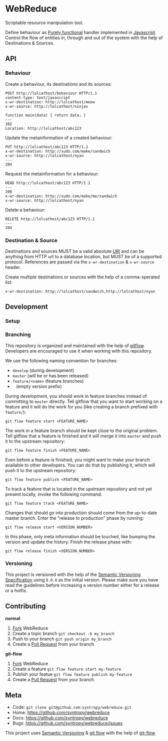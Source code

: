 # WebReduce

Scriptable resource manipulation tool.

Define behaviour as [Purely functional](http://en.wikipedia.org/wiki/Purely_functional) handler implemented in [Javascript](http://en.wikipedia.org/wiki/JavaScript). Control the flow of entities in, through and out of the system with the help of Destinations & Sources.

## API

### Behaviour

Create a behaviour, its destinations and its sources:

    POST http://lolcathost/behaviour HTTP/1.1
    content-type: text/javascript
    x-wr-destination: http://lolcathost/meow
    x-wr-source: http://lolcathost/ninjas

    function main(data) { return data; }
    ---
    302
    Location: http://lolcathost/abc123

Update the metainformation of a created behaviour:

    PUT http://lolcathost/abc123 HTTP/1.1
    x-wr-destination: http://sudo.com/make/sandwich
    x-wr-source: http://lolcathost/nyan
    ---
    204

Request the metainformation for a behaviour:

    HEAD http://lolcathost/abc123 HTTP/1.1
    ---
    200
    x-wr-destination: http://sudo.com/make/me/sandwich
    x-wr-source: http://lolcathost/nyan

Delete a behaviour:

    DELETE http://lolcathost/abc123 HTTP/1.1
    ---
    204


### Destination & Source

Destinations and sources MUST be a valid absolute [URI](http://en.wikipedia.org/wiki/Uniform_resource_identifier) and can be anything from HTTP url to a database location, but MUST be of a supported protocol. References are passed via the `x-wr-destination` & `x-wr-source` header.

Create multiple destinations or sources with the help of a comma-sperated list:

    x-wr-destination: http://lolcathost/sandwich,http://lolcathost/nyan

## Development

### Setup

### Branching

This repository is organized and maintained with the help of [gitflow](https://github.com/nvie/gitflow). Developers are encouraged to use it when working with this repository.

We use the following naming convention for branches:

* `develop` (during development)
* `master` (will be or has been released)
* `feature/<name>` (feature branches)
* ` ` (empty version prefix)

During development, you should work in feature branches instead of committing to `master` directly. Tell gitflow that you want to start working on a feature and it will do the work for you (like creating a branch prefixed with `feature/`):

    git flow feature start <FEATURE_NAME>

The work in a feature branch should be kept close to the original problem. Tell gitflow that a feature is finished and it will merge it into `master` and push it to the upstream repository:

    git flow feature finish <FEATURE_NAME>

Even before a feature is finished, you might want to make your branch available to other developers. You can do that by publishing it, which will push it to the upstream repository:

    git flow feature publish <FEATURE_NAME>

To track a feature that is located in the upstream repository and not yet present locally, invoke the following command:

    git flow feature track <FEATURE_NAME>

Changes that should go into production should come from the up-to-date master branch. Enter the "release to production" phase by running:

    git flow release start <VERSION_NUMBER>

In this phase, only meta information should be touched, like bumping the version and update the history. Finish the release phase with:

    git flow release finish <VERSION_NUMBER>

### Versioning

This project is versioned with the help of the [Semantic Versioning Specification](http://semver.org/) using `0.0.0` as the initial version. Please make sure you have read the guidelines before increasing a version number either for a release or a hotfix.

## Contributing

**normal**

1. [Fork](http://help.github.com/forking/) WebReduce
2. Create a topic branch `git checkout -b my_branch`
3. Push to your branch `git push origin my_branch`
4. Create a [Pull Request](http://help.github.com/pull-requests/) from your branch

**git-flow**

1. [Fork](http://help.github.com/forking/) WebReduce
2. Create a feature `git flow feature start my-feature`
3. Publish your featue `git flow feature publish my-feature`
4. Create a [Pull Request](http://help.github.com/pull-requests/) from your branch

## Meta

* Code: `git clone git@github.com:syntropy/webreduce.git`
* Home: https://github.com/syntropy/webreduce
* Docs: https://github.com/syntropy/webreduce
* Bugs: https://github.com/syntropy/webreduce/issues

This project uses [Semantic Versioning](http://semver.org) & [git flow](http://nvie.com/posts/a-successful-git-branching-model/) with the help of [git-flow](https://github.com/nvie/gitflow)
